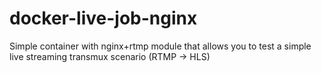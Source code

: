 # docker-live-job-nginx
Simple container with nginx+rtmp module that allows you to test a simple live streaming transmux scenario (RTMP -> HLS)
